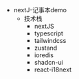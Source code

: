 - nextJ-记事本demo 
  - 技术栈
    - nextJS
    - typescript
    - tailwindcss
    - zustand
    - ioredis
    - shadcn-ui
    - react-i18next
